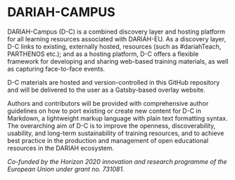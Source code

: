 # DARIAH-CAMPUS

DARIAH-Campus (D-C) is a combined discovery layer and hosting platform for all
learning resources associated with DARIAH-EU. As a discovery layer, D-C links to
existing, externally hosted, resources (such as #dariahTeach, PARTHENOS etc.);
and as a hosting platform, D-C offers a flexible framework for developing and
sharing web-based training materials, as well as capturing face-to-face events.

D-C materials are hosted and version-controlled in this GitHub repository and
will be delivered to the user as a Gatsby-based overlay website.

Authors and contributors will be provided with comprehensive author guidelines
on how to port existing or create new content for D-C in Markdown, a lightweight
markup language with plain text formatting syntax. The overarching aim of D-C is
to improve the openness, discoverability, usability, and long-term
sustainability of training resources, and to achieve best practice in the
production and management of open educational resources in the DARIAH ecosystem.

_Co-funded by the Horizon 2020 innovation and research programme of the European
Union under grant no. 731081._
